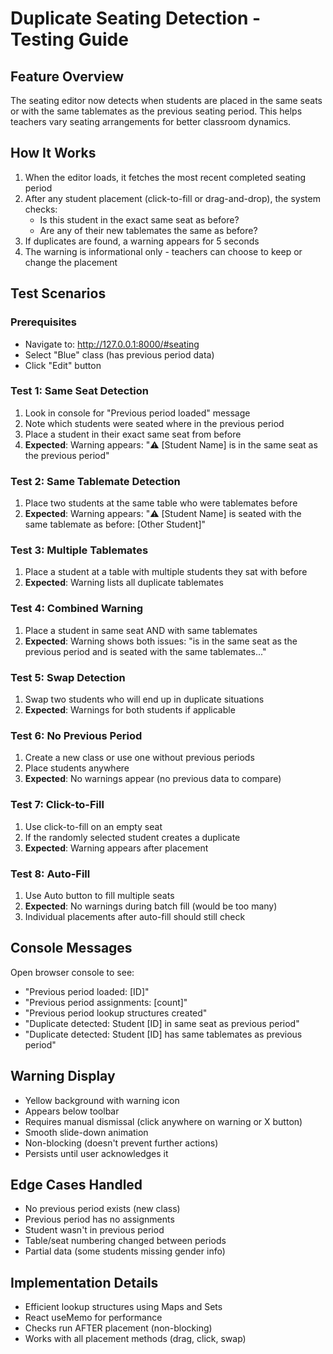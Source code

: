 # Duplicate Seating Detection - Testing Guide

## Feature Overview
The seating editor now detects when students are placed in the same seats or with the same tablemates as the previous seating period. This helps teachers vary seating arrangements for better classroom dynamics.

## How It Works
1. When the editor loads, it fetches the most recent completed seating period
2. After any student placement (click-to-fill or drag-and-drop), the system checks:
   - Is this student in the exact same seat as before?
   - Are any of their new tablemates the same as before?
3. If duplicates are found, a warning appears for 5 seconds
4. The warning is informational only - teachers can choose to keep or change the placement

## Test Scenarios

### Prerequisites
- Navigate to: http://127.0.0.1:8000/#seating
- Select "Blue" class (has previous period data)
- Click "Edit" button

### Test 1: Same Seat Detection
1. Look in console for "Previous period loaded" message
2. Note which students were seated where in the previous period
3. Place a student in their exact same seat from before
4. **Expected**: Warning appears: "⚠️ [Student Name] is in the same seat as the previous period"

### Test 2: Same Tablemate Detection
1. Place two students at the same table who were tablemates before
2. **Expected**: Warning appears: "⚠️ [Student Name] is seated with the same tablemate as before: [Other Student]"

### Test 3: Multiple Tablemates
1. Place a student at a table with multiple students they sat with before
2. **Expected**: Warning lists all duplicate tablemates

### Test 4: Combined Warning
1. Place a student in same seat AND with same tablemates
2. **Expected**: Warning shows both issues: "is in the same seat as the previous period and is seated with the same tablemates..."

### Test 5: Swap Detection
1. Swap two students who will end up in duplicate situations
2. **Expected**: Warnings for both students if applicable

### Test 6: No Previous Period
1. Create a new class or use one without previous periods
2. Place students anywhere
3. **Expected**: No warnings appear (no previous data to compare)

### Test 7: Click-to-Fill
1. Use click-to-fill on an empty seat
2. If the randomly selected student creates a duplicate
3. **Expected**: Warning appears after placement

### Test 8: Auto-Fill
1. Use Auto button to fill multiple seats
2. **Expected**: No warnings during batch fill (would be too many)
3. Individual placements after auto-fill should still check

## Console Messages
Open browser console to see:
- "Previous period loaded: [ID]"
- "Previous period assignments: [count]"
- "Previous period lookup structures created"
- "Duplicate detected: Student [ID] in same seat as previous period"
- "Duplicate detected: Student [ID] has same tablemates as previous period"

## Warning Display
- Yellow background with warning icon
- Appears below toolbar
- Requires manual dismissal (click anywhere on warning or X button)
- Smooth slide-down animation
- Non-blocking (doesn't prevent further actions)
- Persists until user acknowledges it

## Edge Cases Handled
- No previous period exists (new class)
- Previous period has no assignments
- Student wasn't in previous period
- Table/seat numbering changed between periods
- Partial data (some students missing gender info)

## Implementation Details
- Efficient lookup structures using Maps and Sets
- React useMemo for performance
- Checks run AFTER placement (non-blocking)
- Works with all placement methods (drag, click, swap)